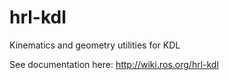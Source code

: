 hrl-kdl
=======

Kinematics and geometry utilities for KDL

See documentation here: http://wiki.ros.org/hrl-kdl
